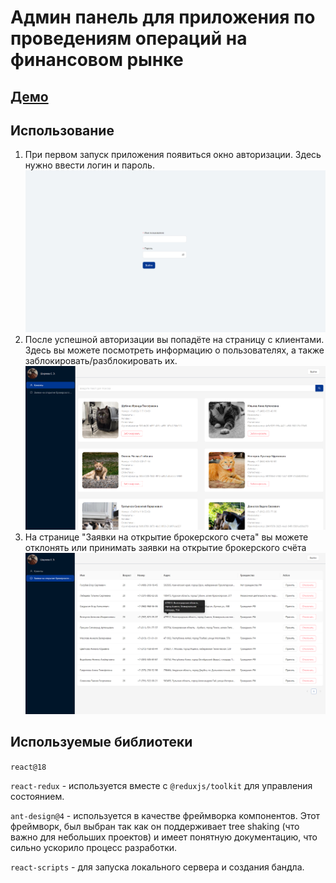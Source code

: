 # Админ панель для приложения по проведениям операций на финансовом рынке

## [Демо](https://sovcombank-invest-lambda.github.io/frontend/)

## Использование

1. При первом запуск приложения появиться окно авторизации. Здесь нужно ввести логин и пароль.
![img.png](img.png)
2. После успешной авторизации вы попадёте на страницу с клиентами. Здесь вы можете посмотреть информацию о
   пользователях, а также заблокировать/разблокировать их.
![img_2.png](img_2.png)
3. На странице "Заявки на открытие брокерского счета" вы можете отклонять или принимать заявки на открытие
   брокерского счёта
![img_3.png](img_3.png)

## Используемые библиотеки

`react@18`

`react-redux` - используется вместе с `@reduxjs/toolkit` для управления состоянием.

`ant-design@4` - используется в качестве фреймворка компонентов. Этот фреймворк, был выбран так как он поддерживает tree
shaking (что важно для небольших проектов) и имеет понятную документацию, что сильно ускорило процесс разработки.

`react-scripts` - для запуска локального сервера и создания бандла.
